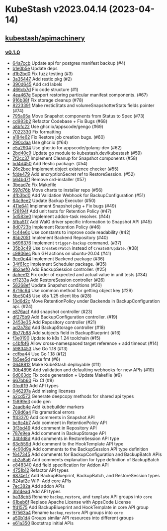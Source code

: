 # KubeStash v2023.04.14 (2023-04-14)


## [kubestash/apimachinery](https://github.com/kubestash/apimachinery)

### [v0.1.0](https://github.com/kubestash/apimachinery/releases/tag/v0.1.0)

- [64a7ccb](https://github.com/kubestash/apimachinery/commit/64a7ccb) Update api for postgres manifest backup (#4)
- [b1e0b5e](https://github.com/kubestash/apimachinery/commit/b1e0b5e) Update deps
- [d1b2bd0](https://github.com/kubestash/apimachinery/commit/d1b2bd0) Fix fuzz testing (#3)
- [3a35447](https://github.com/kubestash/apimachinery/commit/3a35447) Add restic pkg (#2)
- [390d645](https://github.com/kubestash/apimachinery/commit/390d645) Add crd labels
- [466cb7d](https://github.com/kubestash/apimachinery/commit/466cb7d) Fix code structure (#1)
- [4ea467e](https://github.com/kubestash/apimachinery/commit/4ea467e) Support restoring particular manifest components. (#67)
- [916b38f](https://github.com/kubestash/apimachinery/commit/916b38f) Fix storage cleanup (#78)
- [8223391](https://github.com/kubestash/apimachinery/commit/8223391) Make resticStats and volumeSnapshotterStats fields pointer (#74)
- [795a95a](https://github.com/kubestash/apimachinery/commit/795a95a) Move Snapshot components from Status to Spec (#73)
- [cd983b2](https://github.com/kubestash/apimachinery/commit/cd983b2) Refactor Codebase + Fix Bugs  (#68)
- [a8bfc22](https://github.com/kubestash/apimachinery/commit/a8bfc22) Use ghcr.io/appscode/gengo (#69)
- [7022330](https://github.com/kubestash/apimachinery/commit/7022330) Fix formatting
- [a184e62](https://github.com/kubestash/apimachinery/commit/a184e62) Fix Restore job creation bugs. (#60)
- [290cdaa](https://github.com/kubestash/apimachinery/commit/290cdaa) Use ghcr.io (#64)
- [e5a2904](https://github.com/kubestash/apimachinery/commit/e5a2904) Use ghcr.io for appscode/golang-dev (#62)
- [2bd40c9](https://github.com/kubestash/apimachinery/commit/2bd40c9) Update go module to kubestash.dev/kubestash (#59)
- [7f2cc37](https://github.com/kubestash/apimachinery/commit/7f2cc37) Implement Cleanup for Snapshot components (#58)
- [bd4d450](https://github.com/kubestash/apimachinery/commit/bd4d450) Add Restic package. (#54)
- [26c2bec](https://github.com/kubestash/apimachinery/commit/26c2bec) Implement object existence checker (#55)
- [fdde479](https://github.com/kubestash/apimachinery/commit/fdde479) Add encryptionSecret ref to RestoreSession. (#52)
- [b64bd7f](https://github.com/kubestash/apimachinery/commit/b64bd7f) Remove crd-installer (#57)
- [3bead7e](https://github.com/kubestash/apimachinery/commit/3bead7e) Fix Makefile
- [597d76b](https://github.com/kubestash/apimachinery/commit/597d76b) Move charts to installer repo (#56)
- [4fb3bd0](https://github.com/kubestash/apimachinery/commit/4fb3bd0) Add Validation Webhook for BackupConfiguration (#51)
- [64c9ee2](https://github.com/kubestash/apimachinery/commit/64c9ee2) Update Backup Executor (#50)
- [411e641](https://github.com/kubestash/apimachinery/commit/411e641) Implement Snapshot pkg + Fix bugs (#49)
- [f28194f](https://github.com/kubestash/apimachinery/commit/f28194f) Add unit tests for Retention Policy (#47)
- [5d583e0](https://github.com/kubestash/apimachinery/commit/5d583e0) Implement addon-task resolver. (#44)
- [5fba517](https://github.com/kubestash/apimachinery/commit/5fba517) Add WalG driver specific information to Snapshot API (#45)
- [8d0723b](https://github.com/kubestash/apimachinery/commit/8d0723b) Implement Retention Policy (#46)
- [1c44e6c](https://github.com/kubestash/apimachinery/commit/1c44e6c) Use constants to improve code readability (#42)
- [85b2051](https://github.com/kubestash/apimachinery/commit/85b2051) Implement Backend Repository (#40)
- [b696376](https://github.com/kubestash/apimachinery/commit/b696376) Implement `trigger-backup` command. (#37)
- [35b3c49](https://github.com/kubestash/apimachinery/commit/35b3c49) Use `CreateOrPatch` instead of `CreateOrUpdate`. (#38)
- [c9806ec](https://github.com/kubestash/apimachinery/commit/c9806ec) Run GH actions on ubuntu-20.04 (#41)
- [9cc0e44](https://github.com/kubestash/apimachinery/commit/9cc0e44) Implement Backend package (#36)
- [34f61cc](https://github.com/kubestash/apimachinery/commit/34f61cc) Implement Scheduler package. (#35)
- [8b2aef0](https://github.com/kubestash/apimachinery/commit/8b2aef0) Add BackupSession controller. (#25)
- [da5ee12](https://github.com/kubestash/apimachinery/commit/da5ee12) Fix order of expected and actual value in unit tests (#34)
- [cf1233a](https://github.com/kubestash/apimachinery/commit/cf1233a) Add RestoreSession controller (#26)
- [58268ef](https://github.com/kubestash/apimachinery/commit/58268ef) Update Snapshot conditions (#30)
- [8716c64](https://github.com/kubestash/apimachinery/commit/8716c64) Use common method for getting object key (#29)
- [5bc5045](https://github.com/kubestash/apimachinery/commit/5bc5045) Use k8s 1.25 client libs (#28)
- [13d6d2c](https://github.com/kubestash/apimachinery/commit/13d6d2c) Move RetentionPolicy under Backends in BackupConfiguration api. (#24)
- [e876acf](https://github.com/kubestash/apimachinery/commit/e876acf) Add snapshot controller (#23)
- [df275b9](https://github.com/kubestash/apimachinery/commit/df275b9) Add BackupConfiguration controller. (#19)
- [2453e35](https://github.com/kubestash/apimachinery/commit/2453e35) Add Repository controller (#21)
- [ad2a78d](https://github.com/kubestash/apimachinery/commit/ad2a78d) Add BackupStorage controller (#18)
- [8b77b88](https://github.com/kubestash/apimachinery/commit/8b77b88) Add subjects field in BackupBlueprint (#16)
- [f3e0190](https://github.com/kubestash/apimachinery/commit/f3e0190) Update to k8s 1.24 toolchain (#15)
- [c4bfbf6](https://github.com/kubestash/apimachinery/commit/c4bfbf6) Allow cross-namespaced target reference + add timeout (#14)
- [5983453](https://github.com/kubestash/apimachinery/commit/5983453) Use Go 1.18 (#13)
- [cdfba44](https://github.com/kubestash/apimachinery/commit/cdfba44) Use Go 1.18 (#12)
- [1b5ee5d](https://github.com/kubestash/apimachinery/commit/1b5ee5d) make fmt (#6)
- [0648812](https://github.com/kubestash/apimachinery/commit/0648812) Make KubeStash deployable (#11)
- [30b4896](https://github.com/kubestash/apimachinery/commit/30b4896) Add validation and defaulting webhooks for new APIs (#10)
- [6d063dc](https://github.com/kubestash/apimachinery/commit/6d063dc) Fix code generation + Update Makefile (#9)
- [667bb60](https://github.com/kubestash/apimachinery/commit/667bb60) Fix CI (#8)
- [0fcdf19](https://github.com/kubestash/apimachinery/commit/0fcdf19) Add API types
- [046297a](https://github.com/kubestash/apimachinery/commit/046297a) Add missing licenses
- [a2cd573](https://github.com/kubestash/apimachinery/commit/a2cd573) Generate deepcopy methods for shared api types
- [f5899e3](https://github.com/kubestash/apimachinery/commit/f5899e3) code gen
- [2aadb4e](https://github.com/kubestash/apimachinery/commit/2aadb4e) Add kubebuilder markers
- [709d6a4](https://github.com/kubestash/apimachinery/commit/709d6a4) Fix gramatical errors
- [ff43370](https://github.com/kubestash/apimachinery/commit/ff43370) Add comments in Snapshot API
- [bc9c4b7](https://github.com/kubestash/apimachinery/commit/bc9c4b7) Add comment in RetentionPolicy API
- [3f3bd49](https://github.com/kubestash/apimachinery/commit/3f3bd49) Add comment in Repository API
- [787e9ea](https://github.com/kubestash/apimachinery/commit/787e9ea) Add comment in BackupStorage API
- [34b1d8d](https://github.com/kubestash/apimachinery/commit/34b1d8d) Add comments in RestoreSession API type
- [63d559d](https://github.com/kubestash/apimachinery/commit/63d559d) Add comment to the HookTemplate API type
- [4c90d9a](https://github.com/kubestash/apimachinery/commit/4c90d9a) Add comments to the BackupSession API type definition
- [f647345](https://github.com/kubestash/apimachinery/commit/f647345) Add comments for BackupConfiguration and BackupBatch APIs
- [cb2a8a6](https://github.com/kubestash/apimachinery/commit/cb2a8a6) Add comments explanation for type definition of BackupBatch
- [e848340](https://github.com/kubestash/apimachinery/commit/e848340) Add field specification for Addon API
- [4751b12](https://github.com/kubestash/apimachinery/commit/4751b12) Refactor API types
- [6874ef7](https://github.com/kubestash/apimachinery/commit/6874ef7) Add BackupBlueprint, BackupBatch, and RestoreSession types
- [824af2e](https://github.com/kubestash/apimachinery/commit/824af2e) WIP: Add core APIs
- [7ec382a](https://github.com/kubestash/apimachinery/commit/7ec382a) Add addon APIs
- [3b14ead](https://github.com/kubestash/apimachinery/commit/3b14ead) Add API types
- [ba38eb5](https://github.com/kubestash/apimachinery/commit/ba38eb5) Rename `backup`,`restore`, and `template` API groups into `core`
- [61beb6f](https://github.com/kubestash/apimachinery/commit/61beb6f) Replace Apache License with AppsCode License
- [ffd1575](https://github.com/kubestash/apimachinery/commit/ffd1575) Add BackupBlueprint and HookTemplate in core API group
- [97563a4](https://github.com/kubestash/apimachinery/commit/97563a4) Rename `backup`,`restore` API groups into `core`
- [a50b1d4](https://github.com/kubestash/apimachinery/commit/a50b1d4) Groups similar API resources into different groups
- [e61a350](https://github.com/kubestash/apimachinery/commit/e61a350) Bootstrap initial APIs



